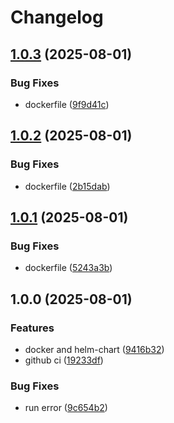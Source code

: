 # Changelog

## [1.0.3](https://github.com/36node/mysql-backup/compare/v1.0.2...v1.0.3) (2025-08-01)


### Bug Fixes

* dockerfile ([9f9d41c](https://github.com/36node/mysql-backup/commit/9f9d41cefa7fe2cb72988f6f51319f3e05482a0b))

## [1.0.2](https://github.com/36node/mysql-backup/compare/v1.0.1...v1.0.2) (2025-08-01)


### Bug Fixes

* dockerfile ([2b15dab](https://github.com/36node/mysql-backup/commit/2b15dab8410f6b63430cafd8c38375719b7924ac))

## [1.0.1](https://github.com/36node/mysql-backup/compare/v1.0.0...v1.0.1) (2025-08-01)


### Bug Fixes

* dockerfile ([5243a3b](https://github.com/36node/mysql-backup/commit/5243a3b11e937acf393cca8ef3e0adebd779338a))

## 1.0.0 (2025-08-01)


### Features

* docker and helm-chart ([9416b32](https://github.com/36node/mysql-backup/commit/9416b326ff9233c224c436bf8c7443a7de6ecf0c))
* github ci ([19233df](https://github.com/36node/mysql-backup/commit/19233dff1419cd7984e122edd113426486577944))


### Bug Fixes

* run error ([9c654b2](https://github.com/36node/mysql-backup/commit/9c654b21beb02fbcbcf2719f2bff061c03d95698))
